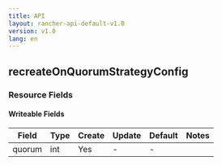 ```yaml
---
title: API
layout: rancher-api-default-v1.0
version: v1.0
lang: en
---
```


## recreateOnQuorumStrategyConfig



### Resource Fields

#### Writeable Fields

Field | Type | Create | Update | Default | Notes
---|---|---|---|---|---
quorum | int | Yes | - | - | 



<br>
